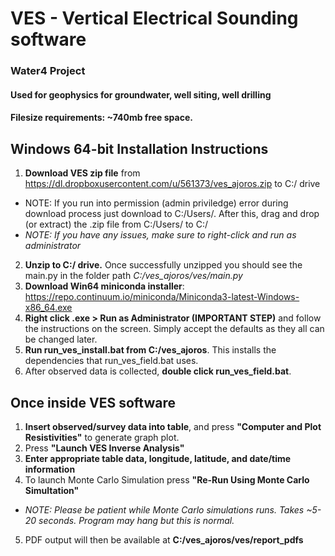 # VES - Vertical Electrical Sounding software
### Water4 Project
#### Used for geophysics for groundwater, well siting, well drilling

#### Filesize requirements: ~740mb free space.

## Windows 64-bit Installation Instructions
1. **Download VES zip file** from https://dl.dropboxusercontent.com/u/561373/ves_ajoros.zip to C:/ drive
  * NOTE: If you run into permission (admin priviledge) error during download process just download to C:/Users/<username>. After this, drag and drop (or extract) the .zip file from C:/Users/<username> to C:/
  * *NOTE: If you have any issues, make sure to right-click and run as administrator*
2. **Unzip to C:/ drive.** Once successfully unzipped you should see the main.py in the folder path *C:/ves_ajoros/ves/main.py*
3. **Download Win64 miniconda installer**: https://repo.continuum.io/miniconda/Miniconda3-latest-Windows-x86_64.exe
4. **Right click .exe > Run as Administrator (IMPORTANT STEP)** and follow the instructions on the screen. Simply accept the defaults as they all can be changed later.
5. **Run run_ves_install.bat from C:/ves_ajoros**. This installs the dependencies that run_ves_field.bat uses.
6. After observed data is collected, **double click run_ves_field.bat**.

## Once inside VES software

1. **Insert observed/survey data into table**, and press **"Computer and Plot Resistivities"** to generate graph plot.
2. Press **"Launch VES Inverse Analysis"**
3. **Enter appropriate table data, longitude, latitude, and date/time information**
4. To launch Monte Carlo Simulation press **"Re-Run Using Monte Carlo Simultation"**
  * *NOTE: Please be patient while Monte Carlo simulations runs. Takes ~5-20 seconds. Program may hang but this is normal.*
5. PDF output will then be available at **C:/ves_ajoros/ves/report_pdfs**